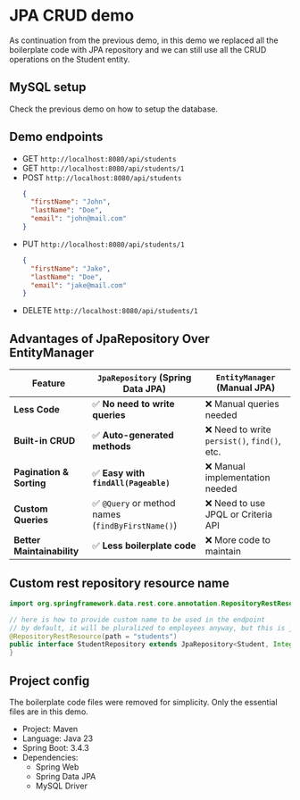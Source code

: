 # JPA CRUD demo

As continuation from the previous demo, in this demo we replaced all the boilerplate code with JPA repository and we can still use all the CRUD operations on the Student entity.

## MySQL setup

Check the previous demo on how to setup the database.

## Demo endpoints

- GET `http://localhost:8080/api/students`
- GET `http://localhost:8080/api/students/1`
- POST `http://localhost:8080/api/students`
  ```json
  {
    "firstName": "John",
    "lastName": "Doe",
    "email": "john@mail.com"
  }
  ```
- PUT `http://localhost:8080/api/students/1`
  ```json
  {
    "firstName": "Jake",
    "lastName": "Doe",
    "email": "jake@mail.com"
  }
  ```
- DELETE `http://localhost:8080/api/students/1`

## Advantages of JpaRepository Over EntityManager

| Feature                    | `JpaRepository` (Spring Data JPA)                 | `EntityManager` (Manual JPA)                 |
| -------------------------- | ------------------------------------------------- | -------------------------------------------- |
| **Less Code**              | ✅ **No need to write queries**                   | ❌ Manual queries needed                     |
| **Built-in CRUD**          | ✅ **Auto-generated methods**                     | ❌ Need to write `persist()`, `find()`, etc. |
| **Pagination & Sorting**   | ✅ **Easy with `findAll(Pageable)`**              | ❌ Manual implementation needed              |
| **Custom Queries**         | ✅ `@Query` or method names (`findByFirstName()`) | ❌ Need to use JPQL or Criteria API          |
| **Better Maintainability** | ✅ **Less boilerplate code**                      | ❌ More code to maintain                     |

## Custom rest repository resource name

```java
import org.springframework.data.rest.core.annotation.RepositoryRestResource;

// here is how to provide custom name to be used in the endpoint
// by default, it will be pluralized to employees anyway, but this is just for example
@RepositoryRestResource(path = "students")
public interface StudentRepository extends JpaRepository<Student, Integer> {
}
```

## Project config

The boilerplate code files were removed for simplicity. Only the essential files are in this demo.

- Project: Maven
- Language: Java 23
- Spring Boot: 3.4.3
- Dependencies:
  - Spring Web
  - Spring Data JPA
  - MySQL Driver
